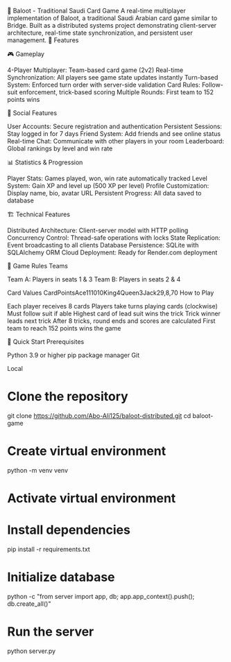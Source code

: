 🎯 Baloot - Traditional Saudi Card Game
A real-time multiplayer implementation of Baloot, a traditional Saudi Arabian card game similar to Bridge. Built as a distributed systems project demonstrating client-server architecture, real-time state synchronization, and persistent user management.
🌟 Features

🎮 Gameplay

4-Player Multiplayer: Team-based card game (2v2)
Real-time Synchronization: All players see game state updates instantly
Turn-based System: Enforced turn order with server-side validation
Card Rules: Follow-suit enforcement, trick-based scoring
Multiple Rounds: First team to 152 points wins

👥 Social Features

User Accounts: Secure registration and authentication
Persistent Sessions: Stay logged in for 7 days
Friend System: Add friends and see online status
Real-time Chat: Communicate with other players in your room
Leaderboard: Global rankings by level and win rate

📊 Statistics & Progression

Player Stats: Games played, won, win rate automatically tracked
Level System: Gain XP and level up (500 XP per level)
Profile Customization: Display name, bio, avatar URL
Persistent Progress: All data saved to database

🏗️ Technical Features

Distributed Architecture: Client-server model with HTTP polling
Concurrency Control: Thread-safe operations with locks
State Replication: Event broadcasting to all clients
Database Persistence: SQLite with SQLAlchemy ORM
Cloud Deployment: Ready for Render.com deployment

🎲 Game Rules
Teams

Team A: Players in seats 1 & 3
Team B: Players in seats 2 & 4

Card Values
CardPointsAce111010King4Queen3Jack29,8,70
How to Play

Each player receives 8 cards
Players take turns playing cards (clockwise)
Must follow suit if able
Highest card of lead suit wins the trick
Trick winner leads next trick
After 8 tricks, round ends and scores are calculated
First team to reach 152 points wins the game

🚀 Quick Start
Prerequisites

Python 3.9 or higher
pip package manager
Git

Local
# Clone the repository
git clone https://github.com/Abo-Ali125/baloot-distributed.git
cd baloot-game

# Create virtual environment
python -m venv venv
# Activate virtual environment

# Install dependencies
pip install -r requirements.txt

# Initialize database
python -c "from server import app, db; app.app_context().push(); db.create_all()"

# Run the server
python server.py
